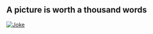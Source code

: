 ## A picture is worth a thousand words

[![Joke](https://v2.jokeapi.dev/joke/Any?blacklistFlags=nsfw,religious,racist,sexist)](https://v2.jokeapi.dev/joke/Any?blacklistFlags=nsfw,religious,racist,sexist)

